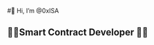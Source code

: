 #👾 Hi, I’m @0xISA
## 👨‍🚀Smart Contract Developer 👨‍🚀
<!---
0xISA/0xISA is a ✨ special ✨ repository because its `README.md` (this file) appears on your GitHub profile.
You can click the Preview link to take a look at your changes.
--->
